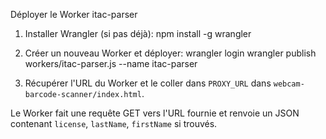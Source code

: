 Déployer le Worker itac-parser

1. Installer Wrangler (si pas déjà):
   npm install -g wrangler

2. Créer un nouveau Worker et déployer:
   wrangler login
   wrangler publish workers/itac-parser.js --name itac-parser

3. Récupérer l'URL du Worker et le coller dans `PROXY_URL` dans `webcam-barcode-scanner/index.html`.

Le Worker fait une requête GET vers l'URL fournie et renvoie un JSON contenant `license`, `lastName`, `firstName` si trouvés.
